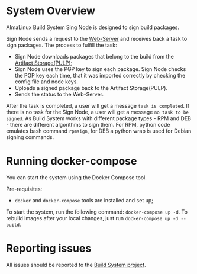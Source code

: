 # System Overview

AlmaLinux Build System Sing Node is designed to sign build packages.

Sign Node sends a request to the [Web-Server](https://github.com/AlmaLinux/albs-web-server) and receives back a task to sign packages. 
The process to fulfill the task:
* Sign Node downloads packages that belong to the build from the [Artifact Storage(PULP)](https://build.almalinux.org/pulp/content/builds/AlmaLinux-8-x86_64-22-br/);
* Sign Node uses the PGP key to sign each package. Sign Node checks the PGP key each time, that it was imported correctly by checking the config file and node keys. 
* Uploads a signed package back to the Artifact Storage(PULP).
* Sends the status to the Web-Server.

After the task is completed, a user will get a message `task is completed`. If there is no task for the Sign Node, a user will get a message `no task to be signed`.
As Build System works with different package types - RPM and DEB - there are different algorithms to sign them. For RPM, python code emulates bash command `rpmsign`, for DEB a python wrap is used for Debian signing commands.

# Running docker-compose 

You can start the system using the Docker Compose tool.

Pre-requisites:
* `docker` and `docker-compose` tools are installed and set up;

To start the system, run the following command: `docker-compose up -d`. To rebuild images after your local changes, just run `docker-compose up -d --build`.

# Reporting issues 

All issues should be reported to the [Build System project](https://github.com/AlmaLinux/build-system).